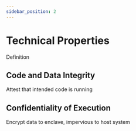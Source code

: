 ```yaml
---
sidebar_position: 2
---
```


# Technical Properties

Definition

## Code and Data Integrity

Attest that intended code is running

## Confidentiality of Execution

Encrypt data to enclave, impervious to host system
